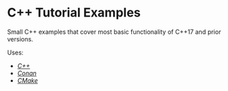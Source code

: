 # **C++ Tutorial Examples**

Small C++ examples that cover most basic functionality of C++17 and prior versions.

Uses:
* _[C++](https://isocpp.org/)_
* _[Conan](https://conan.io)_
* _[CMake](https://cmake.org/)_